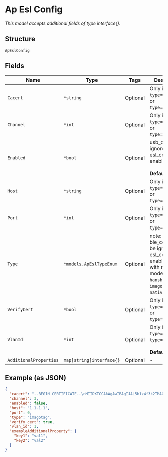
# Ap Esl Config

*This model accepts additional fields of type interface{}.*

## Structure

`ApEslConfig`

## Fields

| Name | Type | Tags | Description |
|  --- | --- | --- | --- |
| `Cacert` | `*string` | Optional | Only if `type`==`imagotag` or `type`==`native` |
| `Channel` | `*int` | Optional | Only if `type`==`imagotag` or `type`==`native` |
| `Enabled` | `*bool` | Optional | usb_config is ignored if esl_config enabled<br><br>**Default**: `false` |
| `Host` | `*string` | Optional | Only if `type`==`imagotag` or `type`==`native` |
| `Port` | `*int` | Optional | Only if `type`==`imagotag` or `type`==`native` |
| `Type` | [`*models.ApEslTypeEnum`](../../doc/models/ap-esl-type-enum.md) | Optional | note: ble_config will be ignored if esl_config is enabled and with native mode. enum: `hanshow`, `imagotag`, `native`, `solum` |
| `VerifyCert` | `*bool` | Optional | Only if `type`==`imagotag` or `type`==`native` |
| `VlanId` | `*int` | Optional | Only if `type`==`solum` or `type`==`hanshow`<br><br>**Default**: `1` |
| `AdditionalProperties` | `map[string]interface{}` | Optional | - |

## Example (as JSON)

```json
{
  "cacert": "--BEGIN CERTIFICATE--\nMIIDXTCCAkWgAwIBAgIJAL5b1z4f3k2TMA0GCSqGSIb3DQEBCwUAMIGVMQsw\n",
  "channel": 3,
  "enabled": false,
  "host": "1.1.1.1",
  "port": 0,
  "type": "imagotag",
  "verify_cert": true,
  "vlan_id": 1,
  "exampleAdditionalProperty": {
    "key1": "val1",
    "key2": "val2"
  }
}
```

